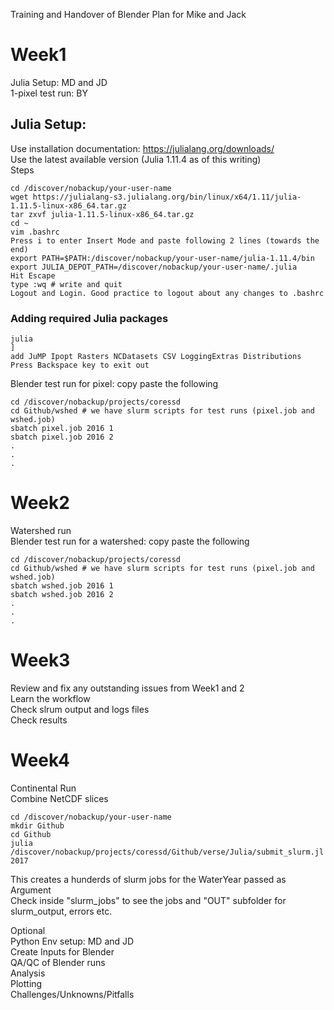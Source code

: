 Training and Handover of Blender Plan for Mike and Jack  

Week1  
======  
Julia Setup: MD and JD  
1-pixel test run: BY  

## Julia Setup: 
Use installation documentation: https://julialang.org/downloads/  
Use the latest available version (Julia 1.11.4 as of this writing)  
Steps  
```
cd /discover/nobackup/your-user-name
wget https://julialang-s3.julialang.org/bin/linux/x64/1.11/julia-1.11.5-linux-x86_64.tar.gz
tar zxvf julia-1.11.5-linux-x86_64.tar.gz
cd ~  
vim .bashrc  
Press i to enter Insert Mode and paste following 2 lines (towards the end)  
export PATH=$PATH:/discover/nobackup/your-user-name/julia-1.11.4/bin  
export JULIA_DEPOT_PATH=/discover/nobackup/your-user-name/.julia  
Hit Escape  
type :wq # write and quit  
Logout and Login. Good practice to logout about any changes to .bashrc  
```

### Adding required Julia packages  
```
julia
]
add JuMP Ipopt Rasters NCDatasets CSV LoggingExtras Distributions  
Press Backspace key to exit out  
```

Blender test run for pixel: copy paste the following    
```
cd /discover/nobackup/projects/coressd  
cd Github/wshed # we have slurm scripts for test runs (pixel.job and wshed.job)  
sbatch pixel.job 2016 1  
sbatch pixel.job 2016 2  
.  
.  
.  
```


Week2
======  
Watershed run  
Blender test run for a watershed: copy paste the following    
```
cd /discover/nobackup/projects/coressd  
cd Github/wshed # we have slurm scripts for test runs (pixel.job and wshed.job)  
sbatch wshed.job 2016 1  
sbatch wshed.job 2016 2  
.  
.  
.  
```

Week3
======  
Review and fix any outstanding issues from Week1 and 2  
Learn the workflow  
Check slrum output and logs files  
Check results  

Week4
======  
Continental Run  
Combine NetCDF slices  
``` Because of folder locks, we will create this run from our own folder  
cd /discover/nobackup/your-user-name
mkdir Github
cd Github
julia /discover/nobackup/projects/coressd/Github/verse/Julia/submit_slurm.jl 2017  
```
This creates a hunderds of slurm jobs for the WaterYear passed as Argument  
Check inside "slurm_jobs" to see the jobs and "OUT" subfolder for slurm_output, errors etc.   

Optional  
Python Env setup: MD and JD  
Create Inputs for Blender  
QA/QC of Blender runs  
Analysis  
Plotting  
Challenges/Unknowns/Pitfalls  
